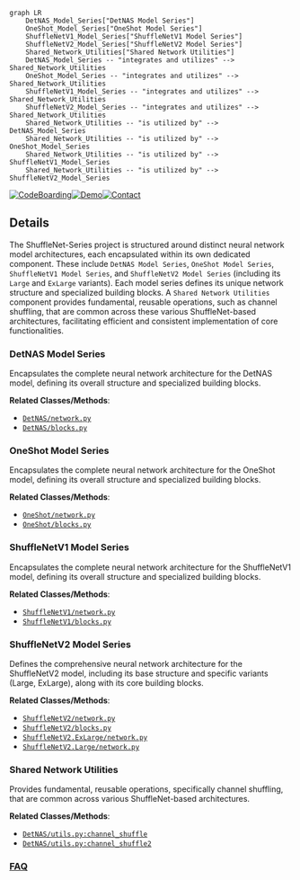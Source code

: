 ```mermaid
graph LR
    DetNAS_Model_Series["DetNAS Model Series"]
    OneShot_Model_Series["OneShot Model Series"]
    ShuffleNetV1_Model_Series["ShuffleNetV1 Model Series"]
    ShuffleNetV2_Model_Series["ShuffleNetV2 Model Series"]
    Shared_Network_Utilities["Shared Network Utilities"]
    DetNAS_Model_Series -- "integrates and utilizes" --> Shared_Network_Utilities
    OneShot_Model_Series -- "integrates and utilizes" --> Shared_Network_Utilities
    ShuffleNetV1_Model_Series -- "integrates and utilizes" --> Shared_Network_Utilities
    ShuffleNetV2_Model_Series -- "integrates and utilizes" --> Shared_Network_Utilities
    Shared_Network_Utilities -- "is utilized by" --> DetNAS_Model_Series
    Shared_Network_Utilities -- "is utilized by" --> OneShot_Model_Series
    Shared_Network_Utilities -- "is utilized by" --> ShuffleNetV1_Model_Series
    Shared_Network_Utilities -- "is utilized by" --> ShuffleNetV2_Model_Series
```

[![CodeBoarding](https://img.shields.io/badge/Generated%20by-CodeBoarding-9cf?style=flat-square)](https://github.com/CodeBoarding/GeneratedOnBoardings)[![Demo](https://img.shields.io/badge/Try%20our-Demo-blue?style=flat-square)](https://www.codeboarding.org/demo)[![Contact](https://img.shields.io/badge/Contact%20us%20-%20contact@codeboarding.org-lightgrey?style=flat-square)](mailto:contact@codeboarding.org)

## Details

The ShuffleNet-Series project is structured around distinct neural network model architectures, each encapsulated within its own dedicated component. These include `DetNAS Model Series`, `OneShot Model Series`, `ShuffleNetV1 Model Series`, and `ShuffleNetV2 Model Series` (including its `Large` and `ExLarge` variants). Each model series defines its unique network structure and specialized building blocks. A `Shared Network Utilities` component provides fundamental, reusable operations, such as channel shuffling, that are common across these various ShuffleNet-based architectures, facilitating efficient and consistent implementation of core functionalities.

### DetNAS Model Series
Encapsulates the complete neural network architecture for the DetNAS model, defining its overall structure and specialized building blocks.


**Related Classes/Methods**:

- <a href="https://github.com/megvii-model/ShuffleNet-Series/blob/master/DetNAS/network.py" target="_blank" rel="noopener noreferrer">`DetNAS/network.py`</a>
- <a href="https://github.com/megvii-model/ShuffleNet-Series/blob/master/DetNAS/blocks.py" target="_blank" rel="noopener noreferrer">`DetNAS/blocks.py`</a>


### OneShot Model Series
Encapsulates the complete neural network architecture for the OneShot model, defining its overall structure and specialized building blocks.


**Related Classes/Methods**:

- <a href="https://github.com/megvii-model/ShuffleNet-Series/blob/master/OneShot/network.py" target="_blank" rel="noopener noreferrer">`OneShot/network.py`</a>
- <a href="https://github.com/megvii-model/ShuffleNet-Series/blob/master/OneShot/blocks.py" target="_blank" rel="noopener noreferrer">`OneShot/blocks.py`</a>


### ShuffleNetV1 Model Series
Encapsulates the complete neural network architecture for the ShuffleNetV1 model, defining its overall structure and specialized building blocks.


**Related Classes/Methods**:

- <a href="https://github.com/megvii-model/ShuffleNet-Series/blob/master/ShuffleNetV1/network.py" target="_blank" rel="noopener noreferrer">`ShuffleNetV1/network.py`</a>
- <a href="https://github.com/megvii-model/ShuffleNet-Series/blob/master/ShuffleNetV1/blocks.py" target="_blank" rel="noopener noreferrer">`ShuffleNetV1/blocks.py`</a>


### ShuffleNetV2 Model Series
Defines the comprehensive neural network architecture for the ShuffleNetV2 model, including its base structure and specific variants (Large, ExLarge), along with its core building blocks.


**Related Classes/Methods**:

- <a href="https://github.com/megvii-model/ShuffleNet-Series/blob/master/ShuffleNetV2/network.py" target="_blank" rel="noopener noreferrer">`ShuffleNetV2/network.py`</a>
- <a href="https://github.com/megvii-model/ShuffleNet-Series/blob/master/ShuffleNetV2/blocks.py" target="_blank" rel="noopener noreferrer">`ShuffleNetV2/blocks.py`</a>
- <a href="https://github.com/megvii-model/ShuffleNet-Series/blob/master/ShuffleNetV2.ExLarge/network.py" target="_blank" rel="noopener noreferrer">`ShuffleNetV2.ExLarge/network.py`</a>
- <a href="https://github.com/megvii-model/ShuffleNet-Series/blob/master/ShuffleNetV2.Large/network.py" target="_blank" rel="noopener noreferrer">`ShuffleNetV2.Large/network.py`</a>


### Shared Network Utilities
Provides fundamental, reusable operations, specifically channel shuffling, that are common across various ShuffleNet-based architectures.


**Related Classes/Methods**:

- <a href="https://github.com/megvii-model/ShuffleNet-Series/blob/master/DetNAS/utils.py" target="_blank" rel="noopener noreferrer">`DetNAS/utils.py:channel_shuffle`</a>
- <a href="https://github.com/megvii-model/ShuffleNet-Series/blob/master/DetNAS/utils.py" target="_blank" rel="noopener noreferrer">`DetNAS/utils.py:channel_shuffle2`</a>




### [FAQ](https://github.com/CodeBoarding/GeneratedOnBoardings/tree/main?tab=readme-ov-file#faq)